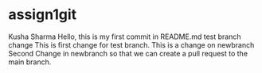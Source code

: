 # assign1git
Kusha Sharma
Hello, this is my first commit in README.md
test branch change
This is first change for test branch.
This is a change on newbranch
Second Change in newbranch so that we can create a pull request to the main branch.
